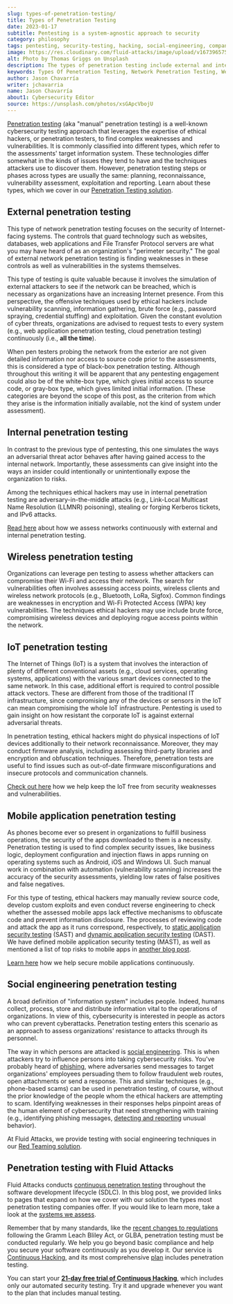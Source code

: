 ```yaml
---
slug: types-of-penetration-testing/
title: Types of Penetration Testing
date: 2023-01-17
subtitle: Pentesting is a system-agnostic approach to security
category: philosophy
tags: pentesting, security-testing, hacking, social-engineering, company, cybersecurity
image: https://res.cloudinary.com/fluid-attacks/image/upload/v1673965755/blog/types-of-penetration-testing/cover_pentesting.webp
alt: Photo by Thomas Griggs on Unsplash
description: The types of penetration testing include external and internal network, wireless, IoT, mobile application and social engineering pentesting. Learn more here.
keywords: Types Of Penetration Testing, Network Penetration Testing, Web Application Penetration Testing, External Penetration Testing, Application Penetration Testing, Internal Penetration Testing, Mobile Application Penetration Testing, Ethical Hacking, Pentesting
author: Jason Chavarría
writer: jchavarria
name: Jason Chavarría
about1: Cybersecurity Editor
source: https://unsplash.com/photos/xsGApcVbojU
---
```


[Penetration testing](../what-is-manual-penetration-testing/)
(aka "manual" penetration testing)
is a well-known cybersecurity testing approach
that leverages the expertise of ethical hackers,
or penetration testers,
to find complex weaknesses and vulnerabilities.
It is commonly classified into different types,
which refer to the assessments' target information system.
These technologies differ somewhat in the kinds of issues
they tend to have
and the techniques attackers use to discover them.
However,
penetration testing steps or phases across types are usually the same:
planning, reconnaissance, vulnerability assessment, exploitation and reporting.
Learn about these types,
which we cover in our [Penetration Testing solution](../../solutions/penetration-testing/).

## External penetration testing

This type of network penetration testing focuses on the security
of Internet-facing systems.
The controls that guard technology such as websites,
databases,
web applications
and File Transfer Protocol servers
are what you may have heard of as an organization's "perimeter security."
The goal of external network penetration testing
is finding weaknesses in these controls
as well as vulnerabilities in the systems themselves.

This type of testing is quite valuable
because it involves the simulation of external attackers
to see if the network can be breached,
which is necessary
as organizations have an increasing Internet presence.
From this perspective,
the offensive techniques used by ethical hackers include
vulnerability scanning,
information gathering,
brute force (e.g., password spraying, credential stuffing)
and exploitation.
Given the constant evolution of cyber threats,
organizations are advised to request tests to every system
(e.g., web application penetration testing,
cloud penetration testing)
continuously (i.e., **all the time**).

When pen testers probing the network from the exterior
are not given detailed information
nor access to source code prior to the assessments,
this is considered a type of black-box penetration testing.
Although throughout this writing it will be apparent
that any pentesting engagement could also be of the white-box type,
which gives initial access to source code,
or gray-box type,
which gives limited initial information.
(These categories are beyond the scope of this post,
as the criterion from which they arise is the information initially available,
not the kind of system under assessment).

## Internal penetration testing

In contrast to the previous type of pentesting,
this one simulates the ways an adversarial threat actor behaves
after having gained access to the internal network.
Importantly,
these assessments can give insight
into the ways an insider could intentionally
or unintentionally expose the organization to risks.

Among the techniques ethical hackers may use in internal penetration testing
are adversary-in-the-middle attacks
(e.g., Link-Local Multicast Name Resolution (LLMNR) poisoning),
stealing or forging Kerberos tickets,
and IPv6 attacks.

[Read here](../../systems/networks-and-hosts/)
about how we assess networks continuously
with external and internal penetration testing.

## Wireless penetration testing

Organizations can leverage pen testing
to assess whether attackers can compromise their Wi-Fi
and access their network.
The search for vulnerabilities often involves assessing access points,
wireless clients
and wireless network protocols (e.g., Bluetooth, LoRa, Sigfox).
Common findings are weaknesses in encryption
and Wi-Fi Protected Access (WPA) key vulnerabilities.
The techniques ethical hackers may use include brute force,
compromising wireless devices
and deploying rogue access points within the network.

<cta-banner
  buttontxt="Read more"
  link="/solutions/penetration-testing/"
  title="Get started with Fluid Attacks' Penetration Testing solution
  right now"
/>

## IoT penetration testing

The Internet of Things (IoT) is a system
that involves the interaction of plenty of different conventional assets
(e.g., cloud services, operating systems, applications)
with the various smart devices connected to the same network.
In this case,
additional effort is required to control possible attack vectors.
These are different from those of the traditional IT infrastructure,
since compromising any of the devices or sensors in the IoT
can mean compromising the whole IoT infrastructure.
Pentesting is used to gain insight on how resistant the corporate IoT is
against external adversarial threats.

In penetration testing,
ethical hackers might do physical inspections of IoT devices
additionally to their network reconnaissance.
Moreover,
they may conduct firmware analysis,
including assessing third-party libraries
and encryption and obfuscation techniques.
Therefore,
penetration tests are useful
to find issues such as out-of-date firmware misconfigurations
and insecure protocols and communication channels.

[Check out here](../../systems/iot/)
how we help keep the IoT free from security weaknesses and vulnerabilities.

## Mobile application penetration testing

As phones become ever so present in organizations
to fulfill business operations,
the security of the apps downloaded to them is a necessity.
Penetration testing is used to find complex security issues,
like business logic, deployment configuration and injection flaws
in apps running on operating systems such as Android, iOS and Windows UI.
Such manual work
in combination with automation (vulnerability scanning)
increases the accuracy of the security assessments,
yielding low rates of false positives and false negatives.

For this type of testing,
ethical hackers may manually review source code,
develop custom exploits
and even conduct reverse engineering
to check whether the assessed mobile apps lack effective mechanisms
to obfuscate code and prevent information disclosure.
The processes of reviewing code and attack the app as it runs correspond,
respectively,
to [static application security testing](../../categories/sast/) (SAST)
and [dynamic application security testing](../../categories/dast/) (DAST).
We have defined mobile application security testing (MAST),
as well as mentioned a list of top risks to mobile apps
in [another blog post](../what-is-mast/).

[Learn here](../../systems/mobile-apps/)
how we help secure mobile applications continuously.

## Social engineering penetration testing

A broad definition of "information system" includes people.
Indeed,
humans collect, process, store and distribute information
vital to the operations of organizations.
In view of this,
cybersecurity is interested in people
as actors who can prevent cyberattacks.
Penetration testing enters this scenario
as an approach to assess organizations' resistance to attacks
through its personnel.

The way in which persons are attacked is [social engineering](../social-engineering/).
This is when attackers try to influence persons
into taking cybersecurity risks.
You've probably heard of [phishing](../phishing/),
where adversaries send messages to target organizations' employees
persuading them to follow fraudulent web routes,
open attachments
or send a response.
This and similar techniques
(e.g., phone-based scams)
can be used in penetration testing,
of course,
without the prior knowledge of the people
whom the ethical hackers are attempting to scam.
Identifying weaknesses in their responses
helps pinpoint areas of the human element of cybersecurity
that need strengthening with training
(e.g., identifying phishing messages,
[detecting and reporting](../human-security-sensor/) unusual behavior).

At Fluid Attacks,
we provide testing with social engineering techniques
in our [Red Teaming solution](../../solutions/red-teaming/).

## Penetration testing with Fluid Attacks

Fluid Attacks conducts [continuous penetration testing](../../solutions/penetration-testing/)
throughout the software development lifecycle (SDLC).
In this blog post,
we provided links to pages
that expand on how we cover with our solution
the types most penetration testing companies offer.
If you would like to learn more,
take a look at the [systems we assess](../../systems/).

Remember
that by many standards,
like the [recent changes to regulations](https://www.federalregister.gov/documents/2021/12/09/2021-25736/standards-for-safeguarding-customer-information)
following the Gramm Leach Bliley Act,
or GLBA,
penetration testing must be conducted regularly.
We help you go beyond basic compliance
and help you secure your software continuously as you develop it.
Our service is [Continuous Hacking](../../services/continuous-hacking/),
and its most comprehensive [plan](../../plans/) includes penetration testing.

You can start your [**21-day free trial of Continuous Hacking**](../../free-trial/),
which includes only our automated security testing.
Try it
and upgrade whenever you want
to the plan that includes manual testing.
